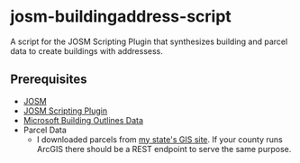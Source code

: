 # josm-buildingaddress-script
A script for the JOSM Scripting Plugin that synthesizes building and parcel data to create buildings with addressess.

## Prerequisites
- [JOSM](https://josm.openstreetmap.de/)
- [JOSM Scripting Plugin](https://gubaer.github.io/josm-scripting-plugin/)
- [Microsoft Building Outlines Data](https://www.microsoft.com/en-us/maps/bing-maps/building-footprints)
- Parcel Data
    - I downloaded parcels from [my state's GIS site](https://maps.sco.wisc.edu/Parcels/).  If your county runs ArcGIS there should be a REST endpoint to serve the same purpose.
